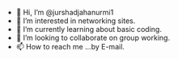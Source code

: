 - 👋 Hi, I’m @jurshadjahanurmi1
- 👀 I’m interested in networking sites.
- 🌱 I’m currently learning about basic coding.
- 💞️ I’m looking to collaborate on group working.
- 📫 How to reach me ...by E-mail.

<!---
jurshadjahanurmi1/jurshadjahanurmi1 is a ✨ special ✨ repository because its `README.md` (this file) appears on your GitHub profile.
You can click the Preview link to take a look at your changes.
--->
